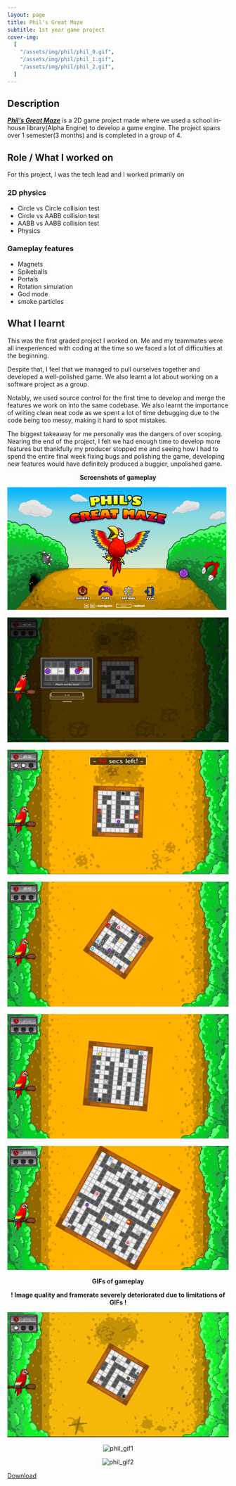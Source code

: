```yaml
---
layout: page
title: Phil's Great Maze
subtitle: 1st year game project
cover-img:
  [
    "/assets/img/phil/phil_0.gif",
    "/assets/img/phil/phil_1.gif",
    "/assets/img/phil/phil_2.gif",
  ]
---
```


## Description

***[Phil's Great Maze](https://games.digipen.edu/games/phil-s-great-maze)*** is a 2D game project made where we used a school in-house library(Alpha Engine) to develop a game engine. The project spans over 1 semester(3 months) and is completed in a group of 4.

## Role / What I worked on

For this project, I was the tech lead and I worked primarily on

### 2D physics
 - Circle vs Circle collision test
 - Circle vs AABB collision test
 - AABB vs AABB collision test
 - Physics

### Gameplay features
 - Magnets
 - Spikeballs
 - Portals
 - Rotation simulation
 - God mode
 - smoke particles

## What I learnt

This was the first graded project I worked on. Me and my teammates were all inexperienced with coding at the time so we faced a lot of difficulties at the beginning.

Despite that, I feel that we managed to pull ourselves together and developed a well-polished game. We also learnt a lot about working on a software project as a group.

Notably, we used source control for the first time to develop and merge the features we work on into the same codebase. We also learnt the importance of writing clean neat code as we spent a lot of time debugging due to the code being too messy, making it hard to spot mistakes.

The biggest takeaway for me personally was the dangers of over scoping. Nearing the end of the project, I felt we had enough time to develop more features but thankfully my producer stopped me and seeing how I had to spend the entire final week fixing bugs and polishing the game, developing new features would have definitely produced a buggier, unpolished game.

<p align = "center">
 <b>Screenshots of gameplay</b>
</p>
<p align = "center">
  <img src = "/assets/img/phil/phil_0.PNG" alt = "phil_png0" />
</p>
<p align = "center">
  <img src = "/assets/img/phil/phil_1.PNG" alt = "phil_png1" />
</p>
<p align = "center">
  <img src = "/assets/img/phil/phil_2.PNG" alt = "phil_png2" />
</p>
<p align = "center">
  <img src = "/assets/img/phil/phil_3.PNG" alt = "phil_png3" />
</p>
<p align = "center">
  <img src = "/assets/img/phil/phil_4.PNG" alt = "phil_png4" />
</p>
<p align = "center">
  <img src = "/assets/img/phil/phil_5.PNG" alt = "phil_png5" />
</p>

<p align = "center">
 <b>GIFs of gameplay</b>
</p>
<p align = "center">
 <b>! Image quality and framerate severely deteriorated due to limitations of GIFs !</b>
</p>
<p align = "center">
  <img src = "/assets/img/phil/phil_0.gif" alt = "phil_gif0" />
</p>
<p align = "center">
  <img src = "/assets/img/phil/phil_1.gif" alt = "phil_gif1" />
</p>
<p align = "center">
  <img src = "/assets/img/phil/phil_2.gif" alt = "phil_gif2" />
</p>

[Download](https://games.digipen.edu/games/phil-s-great-maze)
